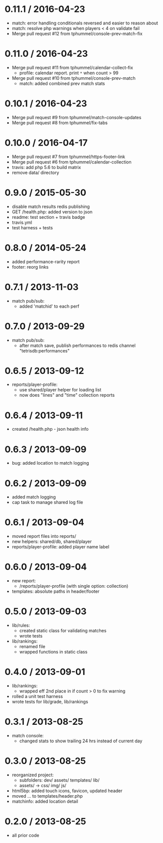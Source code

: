 
0.11.1 / 2016-04-23
==================

  * match: error handling conditionals reversed and easier to reason about
  * match: resolve php warnings when players < 4 on validate fail
  * Merge pull request #12 from tphummel/console-prev-match-fix

0.11.0 / 2016-04-23
==================

  * Merge pull request #11 from tphummel/calendar-collect-fix
    * profile: calendar report. print `*` when count > 99
  * Merge pull request #10 from tphummel/console-prev-match
    * match: added combined prev match stats


0.10.1 / 2016-04-23
==================

  * Merge pull request #9 from tphummel/match-console-updates
  * Merge pull request #8 from tphummel/fix-tabs

0.10.0 / 2016-04-17
==================

  * Merge pull request #7 from tphummel/https-footer-link
  * Merge pull request #6 from tphummel/calendar-collection
  * travis: add php 5.6 to build matrix
  * remove data/ directory

0.9.0 / 2015-05-30
==================

  * disable match results redis publishing
  * GET /health.php: added version to json
  * readme: test section + travis badge
  * travis.yml
  * test harness + tests

0.8.0 / 2014-05-24
==================

 * added performance-rarity report
 * footer: reorg links

0.7.1 / 2013-11-03
==================
  - match pub/sub:
    - added 'matchid' to each perf

0.7.0 / 2013-09-29
==================
  - match pub/sub:
    - after match save, publish performances to redis channel "tetrisdb:performances"

0.6.5 / 2013-09-12
==================
  - reports/player-profile:
    - use shared/player helper for loading list
    - now does "lines" and "time" collection reports

0.6.4 / 2013-09-11
==================
  - created /health.php - json health info

0.6.3 / 2013-09-09
==================
  - bug: added location to match logging

0.6.2 / 2013-09-09
==================
  - added match logging
  - cap task to manage shared log file

0.6.1 / 2013-09-04
==================
  - moved report files into reports/
  - new helpers: shared/db, shared/player
  - reports/player-profile: added player name label

0.6.0 / 2013-09-04
==================
  - new report:
    - /reports/player-profile (with single option: collection)
  - templates: absolute paths in header/footer

0.5.0 / 2013-09-03
==================
  - lib/rules:
    - created static class for validating matches
    - wrote tests
  - lib/rankings:
    - renamed file
    - wrapped functions in static class

0.4.0 / 2013-09-01
==================
  - lib/rankings:
    - wrapped eff 2nd place in if count > 0 to fix warning
  - rolled a unit test harness
  - wrote tests for lib/grade, lib/rankings

0.3.1 / 2013-08-25
==================
  - match console:
    - changed stats to show trailing 24 hrs instead of current day

0.3.0 / 2013-08-25
==================
  - reorganized project:
    - subfolders: dev/ assets/ templates/ lib/
    - assets/ -> css/ img/ js/
  - html5bp: added touch icons, favicon, updated header
  - moved <html><head><body>... to templates/header.php
  - matchinfo: added location detail

0.2.0 / 2013-08-25
==================
  - all prior code
